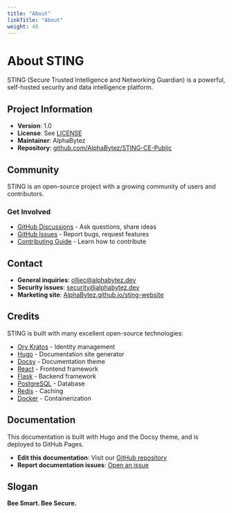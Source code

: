 ```yaml
---
title: "About"
linkTitle: "About"
weight: 40
---
```


# About STING

STING (Secure Trusted Intelligence and Networking Guardian) is a powerful, self-hosted security and data intelligence platform.

## Project Information

- **Version**: 1.0
- **License**: See [LICENSE](https://github.com/AlphaBytez/STING-CE-Public/blob/main/LICENSE)
- **Maintainer**: AlphaBytez
- **Repository**: [github.com/AlphaBytez/STING-CE-Public](https://github.com/AlphaBytez/STING-CE-Public)

## Community

STING is an open-source project with a growing community of users and contributors.

### Get Involved

- [GitHub Discussions](https://github.com/AlphaBytez/STING-CE-Public/discussions) - Ask questions, share ideas
- [GitHub Issues](https://github.com/AlphaBytez/STING-CE-Public/issues) - Report bugs, request features
- [Contributing Guide](https://github.com/AlphaBytez/STING-CE-Public/blob/main/CONTRIBUTING.md) - Learn how to contribute

## Contact

- **General inquiries**: olliec@alphabytez.dev
- **Security issues**: security@alphabytez.dev
- **Marketing site**: [AlphaBytez.github.io/sting-website](https://AlphaBytez.github.io/sting-website/)

## Credits

STING is built with many excellent open-source technologies:

- [Ory Kratos](https://www.ory.sh/kratos/) - Identity management
- [Hugo](https://gohugo.io/) - Documentation site generator
- [Docsy](https://www.docsy.dev/) - Documentation theme
- [React](https://reactjs.org/) - Frontend framework
- [Flask](https://flask.palletsprojects.com/) - Backend framework
- [PostgreSQL](https://www.postgresql.org/) - Database
- [Redis](https://redis.io/) - Caching
- [Docker](https://www.docker.com/) - Containerization

## Documentation

This documentation is built with Hugo and the Docsy theme, and is deployed to GitHub Pages.

- **Edit this documentation**: Visit our [GitHub repository](https://github.com/AlphaBytez/STING-CE-Public)
- **Report documentation issues**: [Open an issue](https://github.com/AlphaBytez/STING-CE-Public/issues/new)

## Slogan

**Bee Smart. Bee Secure.**
